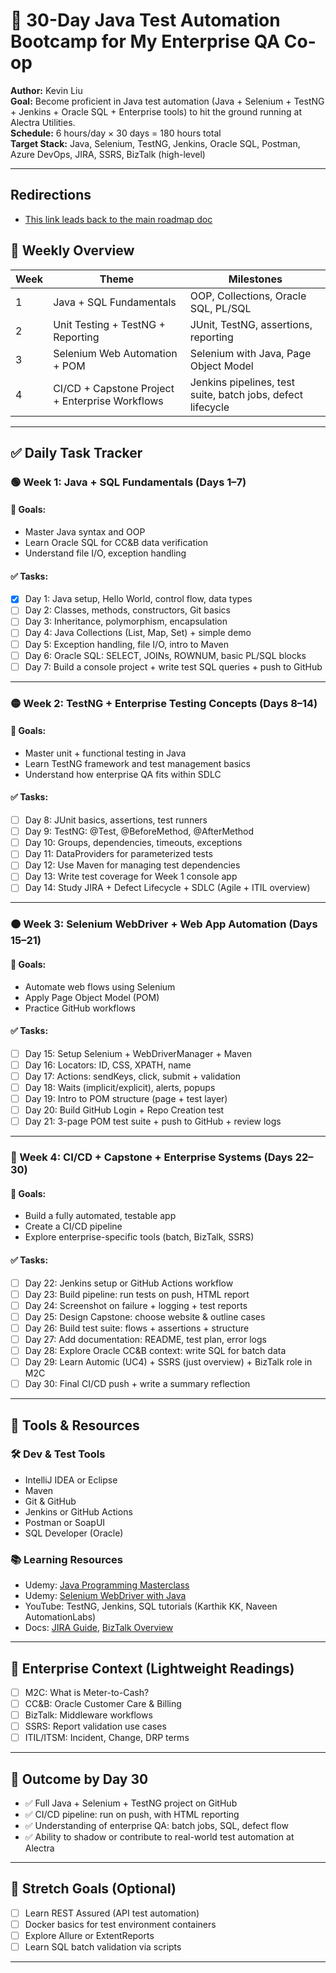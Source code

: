 # 🧪 30-Day Java Test Automation Bootcamp for My Enterprise QA Co-op
**Author:** Kevin Liu  
**Goal:** Become proficient in Java test automation (Java + Selenium + TestNG + Jenkins + Oracle SQL + Enterprise tools) to hit the ground running at Alectra Utilities.  
**Schedule:** 6 hours/day × 30 days = 180 hours total  
**Target Stack:** Java, Selenium, TestNG, Jenkins, Oracle SQL, Postman, Azure DevOps, JIRA, SSRS, BizTalk (high-level)

---

## Redirections
- [This link leads back to the main roadmap doc](../roadmap.md)

## 📌 Weekly Overview

| Week | Theme | Milestones |
|------|-------|------------|
| 1 | Java + SQL Fundamentals | OOP, Collections, Oracle SQL, PL/SQL |
| 2 | Unit Testing + TestNG + Reporting | JUnit, TestNG, assertions, reporting |
| 3 | Selenium Web Automation + POM | Selenium with Java, Page Object Model |
| 4 | CI/CD + Capstone Project + Enterprise Workflows | Jenkins pipelines, test suite, batch jobs, defect lifecycle |

---

## ✅ Daily Task Tracker

### 🟢 Week 1: Java + SQL Fundamentals (Days 1–7)

#### 📘 Goals:
- Master Java syntax and OOP
- Learn Oracle SQL for CC&B data verification
- Understand file I/O, exception handling

#### ✅ Tasks:
- [x] Day 1: Java setup, Hello World, control flow, data types  
- [ ] Day 2: Classes, methods, constructors, Git basics  
- [ ] Day 3: Inheritance, polymorphism, encapsulation  
- [ ] Day 4: Java Collections (List, Map, Set) + simple demo  
- [ ] Day 5: Exception handling, file I/O, intro to Maven  
- [ ] Day 6: Oracle SQL: SELECT, JOINs, ROWNUM, basic PL/SQL blocks  
- [ ] Day 7: Build a console project + write test SQL queries + push to GitHub

---

### 🟡 Week 2: TestNG + Enterprise Testing Concepts (Days 8–14)

#### 📘 Goals:
- Master unit + functional testing in Java
- Learn TestNG framework and test management basics
- Understand how enterprise QA fits within SDLC

#### ✅ Tasks:
- [ ] Day 8: JUnit basics, assertions, test runners  
- [ ] Day 9: TestNG: @Test, @BeforeMethod, @AfterMethod  
- [ ] Day 10: Groups, dependencies, timeouts, exceptions  
- [ ] Day 11: DataProviders for parameterized tests  
- [ ] Day 12: Use Maven for managing test dependencies  
- [ ] Day 13: Write test coverage for Week 1 console app  
- [ ] Day 14: Study JIRA + Defect Lifecycle + SDLC (Agile + ITIL overview)

---

### 🟠 Week 3: Selenium WebDriver + Web App Automation (Days 15–21)

#### 📘 Goals:
- Automate web flows using Selenium
- Apply Page Object Model (POM)
- Practice GitHub workflows

#### ✅ Tasks:
- [ ] Day 15: Setup Selenium + WebDriverManager + Maven  
- [ ] Day 16: Locators: ID, CSS, XPATH, name  
- [ ] Day 17: Actions: sendKeys, click, submit + validation  
- [ ] Day 18: Waits (implicit/explicit), alerts, popups  
- [ ] Day 19: Intro to POM structure (page + test layer)  
- [ ] Day 20: Build GitHub Login + Repo Creation test  
- [ ] Day 21: 3-page POM test suite + push to GitHub + review logs

---

### 🔵 Week 4: CI/CD + Capstone + Enterprise Systems (Days 22–30)

#### 📘 Goals:
- Build a fully automated, testable app
- Create a CI/CD pipeline
- Explore enterprise-specific tools (batch, BizTalk, SSRS)

#### ✅ Tasks:
- [ ] Day 22: Jenkins setup or GitHub Actions workflow  
- [ ] Day 23: Build pipeline: run tests on push, HTML report  
- [ ] Day 24: Screenshot on failure + logging + test reports  
- [ ] Day 25: Design Capstone: choose website & outline cases  
- [ ] Day 26: Build test suite: flows + assertions + structure  
- [ ] Day 27: Add documentation: README, test plan, error logs  
- [ ] Day 28: Explore Oracle CC&B context: write SQL for batch data  
- [ ] Day 29: Learn Automic (UC4) + SSRS (just overview) + BizTalk role in M2C  
- [ ] Day 30: Final CI/CD push + write a summary reflection

---

## 🧰 Tools & Resources

### 🛠 Dev & Test Tools
- IntelliJ IDEA or Eclipse  
- Maven  
- Git & GitHub  
- Jenkins or GitHub Actions  
- Postman or SoapUI  
- SQL Developer (Oracle)

### 📚 Learning Resources
- Udemy: [Java Programming Masterclass](https://www.udemy.com/course/java-the-complete-java-developer-course/)
- Udemy: [Selenium WebDriver with Java](https://www.udemy.com/course/selenium-real-time-examplesinterview-questions/)
- YouTube: TestNG, Jenkins, SQL tutorials (Karthik KK, Naveen AutomationLabs)
- Docs: [JIRA Guide](https://www.atlassian.com/software/jira/guides), [BizTalk Overview](https://learn.microsoft.com/en-us/biztalk/)

---

## 🧠 Enterprise Context (Lightweight Readings)
- [ ] M2C: What is Meter-to-Cash?  
- [ ] CC&B: Oracle Customer Care & Billing  
- [ ] BizTalk: Middleware workflows  
- [ ] SSRS: Report validation use cases  
- [ ] ITIL/ITSM: Incident, Change, DRP terms

---

## 🏁 Outcome by Day 30

- ✅ Full Java + Selenium + TestNG project on GitHub  
- ✅ CI/CD pipeline: run on push, with HTML reporting  
- ✅ Understanding of enterprise QA: batch jobs, SQL, defect flow  
- ✅ Ability to shadow or contribute to real-world test automation at Alectra

---

## 🧠 Stretch Goals (Optional)
- [ ] Learn REST Assured (API test automation)  
- [ ] Docker basics for test environment containers  
- [ ] Explore Allure or ExtentReports  
- [ ] Learn SQL batch validation via scripts

---
